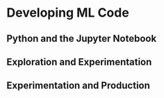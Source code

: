 # Developing ML Code

## Python and the Jupyter Notebook

## Exploration and Experimentation

## Experimentation and Production